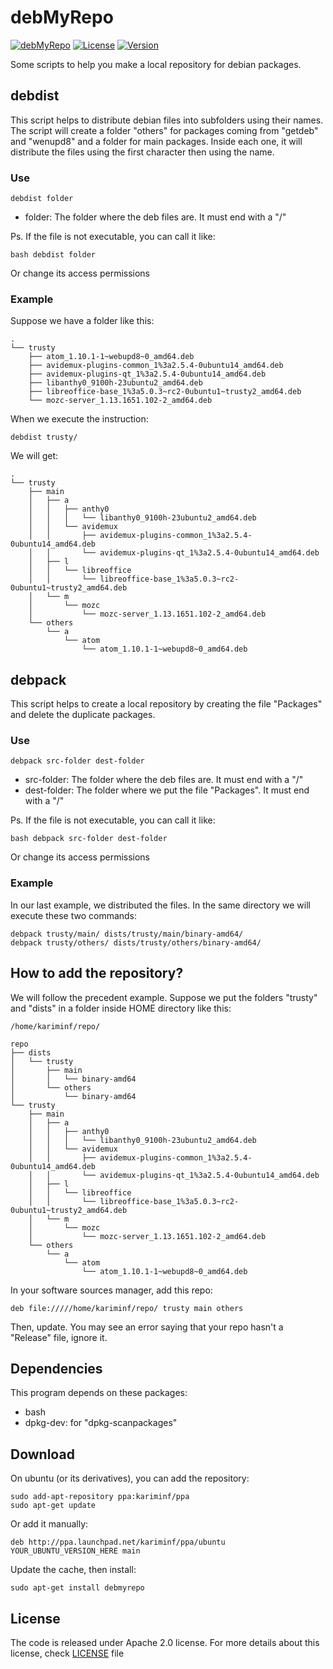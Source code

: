 # debMyRepo
[![debMyRepo](https://img.shields.io/badge/Project-debMyRepo-green.svg)](https://github.com/kariminf/KLnxScr/debMyRepo)
[![License](https://img.shields.io/badge/License-Apache--2.0-green.svg)](http://www.apache.org/licenses/LICENSE-2.0)
[![Version](https://img.shields.io/badge/Version-1.1.0-green.svg)](https://launchpad.net/~kariminf/+archive/ubuntu/ppa)

Some scripts to help you make a local repository for debian packages.

## debdist

This script helps to distribute debian files into subfolders using their names.
The script will create a folder "others" for packages coming from "getdeb" and "wenupd8"
and a folder for main packages.
Inside each one, it will distribute the files using the first character then using the name.

### Use

```
debdist folder
```
* folder: The folder where the deb files are.
It must end with a "/"

Ps. If the file is not executable, you can call it like:
```
bash debdist folder
```
Or change its access permissions

### Example
Suppose we have a folder like this:
```
.
└── trusty
    ├── atom_1.10.1-1~webupd8~0_amd64.deb
    ├── avidemux-plugins-common_1%3a2.5.4-0ubuntu14_amd64.deb
    ├── avidemux-plugins-qt_1%3a2.5.4-0ubuntu14_amd64.deb
    ├── libanthy0_9100h-23ubuntu2_amd64.deb
    ├── libreoffice-base_1%3a5.0.3~rc2-0ubuntu1~trusty2_amd64.deb
    └── mozc-server_1.13.1651.102-2_amd64.deb
```
When we execute the instruction:
```
debdist trusty/
```
We will get:
```
.
└── trusty
    ├── main
    │   ├── a
    │   │   ├── anthy0
    │   │   │   └── libanthy0_9100h-23ubuntu2_amd64.deb
    │   │   └── avidemux
    │   │       ├── avidemux-plugins-common_1%3a2.5.4-0ubuntu14_amd64.deb
    │   │       └── avidemux-plugins-qt_1%3a2.5.4-0ubuntu14_amd64.deb
    │   ├── l
    │   │   └── libreoffice
    │   │       └── libreoffice-base_1%3a5.0.3~rc2-0ubuntu1~trusty2_amd64.deb
    │   └── m
    │       └── mozc
    │           └── mozc-server_1.13.1651.102-2_amd64.deb
    └── others
        └── a
            └── atom
                └── atom_1.10.1-1~webupd8~0_amd64.deb
```

## debpack

This script helps to create a local repository by creating the file "Packages" and delete the duplicate packages.

### Use

```
debpack src-folder dest-folder
```
* src-folder: The folder where the deb files are. It must end with a "/"
* dest-folder: The folder where we put the file "Packages". It must end with a "/"

Ps. If the file is not executable, you can call it like:
```
bash debpack src-folder dest-folder
```
Or change its access permissions

### Example
In our last example, we distributed the files.
In the same directory we will execute these two commands:
```
debpack trusty/main/ dists/trusty/main/binary-amd64/
debpack trusty/others/ dists/trusty/others/binary-amd64/
```

## How to add the repository?
We will follow the precedent example.
Suppose we put the folders "trusty" and "dists" in a folder inside HOME directory like this:
```
/home/kariminf/repo/

repo
├── dists
│   └── trusty
│       ├── main
│       │   └── binary-amd64
│       └── others
│           └── binary-amd64
└── trusty
    ├── main
    │   ├── a
    │   │   ├── anthy0
    │   │   │   └── libanthy0_9100h-23ubuntu2_amd64.deb
    │   │   └── avidemux
    │   │       ├── avidemux-plugins-common_1%3a2.5.4-0ubuntu14_amd64.deb
    │   │       └── avidemux-plugins-qt_1%3a2.5.4-0ubuntu14_amd64.deb
    │   ├── l
    │   │   └── libreoffice
    │   │       └── libreoffice-base_1%3a5.0.3~rc2-0ubuntu1~trusty2_amd64.deb
    │   └── m
    │       └── mozc
    │           └── mozc-server_1.13.1651.102-2_amd64.deb
    └── others
        └── a
            └── atom
                └── atom_1.10.1-1~webupd8~0_amd64.deb
```
In your software sources manager, add this repo:
```
deb file://///home/kariminf/repo/ trusty main others
```
Then, update.
You may see an error saying that your repo hasn't a "Release" file, ignore it.


## Dependencies
This program depends on these packages:
* bash
* dpkg-dev: for "dpkg-scanpackages"

## Download
On ubuntu (or its derivatives), you can add the repository:
```
sudo add-apt-repository ppa:kariminf/ppa
sudo apt-get update
```
Or add it manually:
```
deb http://ppa.launchpad.net/kariminf/ppa/ubuntu YOUR_UBUNTU_VERSION_HERE main
```
Update the cache, then install:
```
sudo apt-get install debmyrepo
```

## License
The code is released under Apache 2.0 license.
For more details about this license, check [LICENSE](../LICENSE) file

